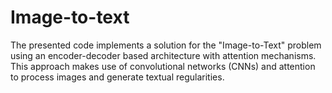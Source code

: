 # Image-to-text
The presented code implements a solution for the "Image-to-Text" problem using an encoder-decoder based architecture with attention mechanisms. This approach makes use of convolutional networks (CNNs) and attention to process images and generate textual regularities.
